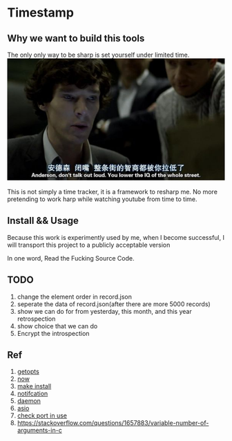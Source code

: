 # Timestamp

## Why we want to build this tools
The only only way to be sharp is set yourself under  limited time.
![](./src/readme-1.jpg)

This is not simply a time tracker, it is a framework to resharp me.
No more pretending to work harp while watching youtube from time to time.

## Install && Usage
Because this work is experimently used by me,
when I become successful, I will transport this project to a publicly acceptable version

In one word, Read the Fucking Source Code.

## TODO
1. change the element order in record.json
2. seperate the data of record.json(after there are more 5000 records)
4. show we can do for from yesterday, this month, and this year retrospection
5. show choice that we can do
6. Encrypt the introspection 

## Ref
1. [getopts](https://www.gnu.org/software/libc/manual/html_node/Example-of-Getopt.html)
1. [now](https://en.cppreference.com/w/cpp/chrono/system_clock/now)
1. [make install](https://robots.thoughtbot.com/the-magic-behind-configure-make-make-install)
1. [notifcation](https://askubuntu.com/questions/730050/how-to-use-notify-send-with-c)
1. [daemon](https://github.com/jirihnidek/daemon/tree/d629c1fb7f395ced63fbee791ae3319c875c459f/src)
1. [asio](https://www.boost.org/doc/libs/1_68_0/doc/html/boost_asio.html)
1. [check port in use](https://stackoverflow.com/questions/33358321/using-c-and-boost-or-not-to-check-if-a-specific-port-is-being-used)
1. https://stackoverflow.com/questions/1657883/variable-number-of-arguments-in-c
